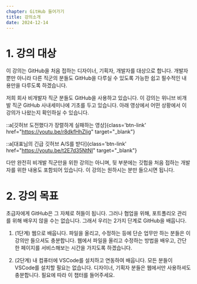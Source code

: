```yaml
---
chapter: GitHub 들어가기
title: 강의소개
date: 2024-12-14
---
```


# 1. 강의 대상

이 강의는 GitHub을 처음 접하는 디자이너, 기획자, 개발자를 대상으로 합니다. 개발자 뿐만 아니라 다른 직군의 분들도 GitHub을 다루실 수 있도록 가능한 쉽고 필수적인 내용만을 다루도록 하겠습니다.

저희 회사 비개발자 직군 분들도 GitHub을 사용하고 있습니다. 이 강의는 위니브 비개발 직군 GitHub 사내세미나에 기초를 두고 있습니다. 아래 영상에서 어떤 상황에서 이 강의가 나왔는지 확인하실 수 있습니다.

::a[깃허브 도전했다가 장렬하게 실패하는 영상]{class='btn-link' href="https://youtu.be/r8dkfHhZIig" target="\_blank"}

::a[대표님의 긴급 깃허브 A/S를 받다]{class='btn-link' href="https://youtu.be/t2E7d35NtNI" target="\_blank"}

다만 완전히 비개발 직군만을 위한 강의는 아니며, 뒷 부분에는 깃헙을 처음 접하는 개발자를 위한 내용도 포함되어 있습니다. 이 강의는 원하시는 분만 들으시면 됩니다.

# 2. 강의 목표

초급자에게 GitHub은 그 자체로 허들이 됩니다. 그러나 협업을 위해, 포트폴리오 관리를 위해 배우지 않을 수는 없습니다. 그래서 우리는 2가지 단계로 GitHub을 배웁니다.

1. (1단계) 웹으로 배웁니다. 파일을 올리고, 수정하는 등에 단순 업무만 하는 분들은 이 강의만 들으셔도 충분합니다. 웹에서 파일을 올리고 수정하는 방법을 배우고, 간단한 페이지를 서비스해보는 시간을 가지도록 하겠습니다.

2. (2단계) 내 컴퓨터에 VSCode를 설치하고 연동하여 배웁니다. 모든 분들이 VSCode를 설치할 필요는 없습니다. 디자이너, 기획자 분들은 웹에서만 사용하셔도 충분합니다. 필요에 따라 이 챕터를 들어주세요.